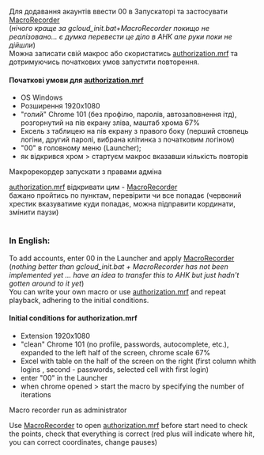 Для додавання акаунтів ввести 00 в Запускаторі та застосувати [MacroRecorder](https://www.macrorecorder.com/MacroRecorder_Portable.zip)    
(*нічого краще за gcloud_init.bat+MacroRecorder покищо не реалізовано... є думка перевести це діло в AHK але руки поки не дійшли*)    
Можна записати свій макрос або скористатись [authorization.mrf](https://github.com/Operation-Stop-russia/CYBER_HAIL/raw/main/Sources%20(*.bat%20and%20*.exe%20in%20readable%20formats)/authorization%20macro/authorization.mrf)
та дотримуючись початкових умов запустити повторення.

#### Початкові умови для [authorization.mrf](https://github.com/Operation-Stop-russia/CYBER_HAIL/raw/main/Sources%20(*.bat%20and%20*.exe%20in%20readable%20formats)/authorization%20macro/authorization.mrf)    
- OS Windows
- Розширення 1920х1080
- "голий" Chrome 101 (без профілю, паролів, автозаповнення ітд), розгорнутий на пів екрану зліва, маштаб хрома 67%
- Ексель з таблицею на пів екрану з правого боку (перший стовпець логіни, другий паролі, вибрана клітинка з початковим логіном)
- "00" в головному меню (Launcher);
- як відкрився хром > стартуєм макрос вказавши кількість повторів    

Макрорекордер запускати з правами адміна
   
[authorization.mrf](https://github.com/Operation-Stop-russia/CYBER_HAIL/raw/main/Sources%20(*.bat%20and%20*.exe%20in%20readable%20formats)/authorization%20macro/authorization.mrf) відкривати цим - [MacroRecorder](https://www.macrorecorder.com/MacroRecorder_Portable.zip)    
бажано пройтись по пунктам, перевірити чи все попадає (червоний хрестик вказуватиме куди попадає, можна підправити кординати, змінити паузи)
#   
### In English:    
To add accounts, enter 00 in the Launcher and apply [MacroRecorder](https://www.macrorecorder.com/MacroRecorder_Portable.zip)    
(*nothing better than gcloud_init.bat + MacroRecorder has not been implemented yet ... have an idea to transfer this to AHK but just hadn't gotten around to it yet*)     
You can write your own macro or use [authorization.mrf](https://github.com/Operation-Stop-russia/CYBER_HAIL/raw/main/Sources%20(*.bat%20and%20*.exe%20in%20readable%20formats)/authorization%20macro/authorization.mrf)
and repeat playback, adhering to the initial conditions.

#### Initial conditions for authorization.mrf
- Extension 1920x1080
- "clean" Chrome 101 (no profile, passwords, autocomplete, etc.), expanded to the left half of the screen, chrome scale 67%
- Excel with table on the half of the screen on the right (first column whith logins , second - passwords, selected cell with first login)
- enter "00" in the Launcher
- when chrome opened > start the macro by specifying the number of iterations

Macro recorder run as administrator

Use [MacroRecorder](https://www.macrorecorder.com/MacroRecorder_Portable.zip) to open [authorization.mrf](https://github.com/Operation-Stop-russia/CYBER_HAIL/raw/main/Sources%20(*.bat%20and%20*.exe%20in%20readable%20formats)/authorization%20macro/authorization.mrf)    
before start need to check the points, check that everything is correct (red plus will indicate where hit, you can correct coordinates, change pauses)
